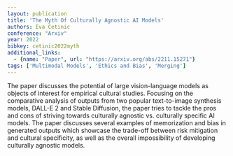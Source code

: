 ```yaml
---
layout: publication
title: 'The Myth Of Culturally Agnostic AI Models'
authors: Eva Cetinic
conference: "Arxiv"
year: 2022
bibkey: cetinic2022myth
additional_links:
  - {name: "Paper", url: "https://arxiv.org/abs/2211.15271"}
tags: ['Multimodal Models', 'Ethics and Bias', 'Merging']
---
```

The paper discusses the potential of large vision-language models as objects
of interest for empirical cultural studies. Focusing on the comparative
analysis of outputs from two popular text-to-image synthesis models, DALL-E 2
and Stable Diffusion, the paper tries to tackle the pros and cons of striving
towards culturally agnostic vs. culturally specific AI models. The paper
discusses several examples of memorization and bias in generated outputs which
showcase the trade-off between risk mitigation and cultural specificity, as
well as the overall impossibility of developing culturally agnostic models.
